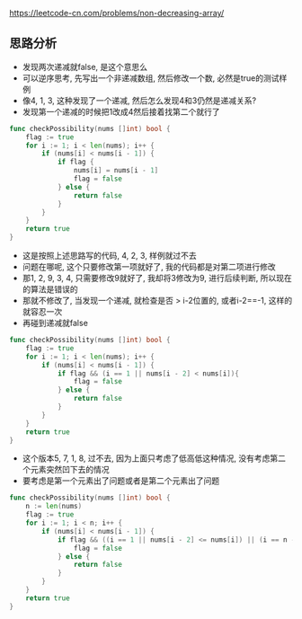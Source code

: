 https://leetcode-cn.com/problems/non-decreasing-array/

## 思路分析
- 发现两次递减就false, 是这个意思么
- 可以逆序思考, 先写出一个非递减数组, 然后修改一个数, 必然是true的测试样例
- 像4, 1, 3, 这种发现了一个递减, 然后怎么发现4和3仍然是递减关系?
- 发现第一个递减的时候把1改成4然后接着找第二个就行了
```go
func checkPossibility(nums []int) bool {
    flag := true
    for i := 1; i < len(nums); i++ {
        if (nums[i] < nums[i - 1]) {
            if flag {
                nums[i] = nums[i - 1]
                flag = false
            } else {
                return false
            }
        }
    }
    return true
}
```
- 这是按照上述思路写的代码, 4, 2, 3, 样例就过不去
- 问题在哪呢, 这个只要修改第一项就好了, 我的代码都是对第二项进行修改
- 那1, 2, 9, 3, 4, 只需要修改9就好了, 我却将3修改为9, 进行后续判断, 所以现在的算法是错误的
- 那就不修改了, 当发现一个递减, 就检查是否 > i-2位置的, 或者i-2==-1, 这样的就容忍一次
- 再碰到递减就false
```go
func checkPossibility(nums []int) bool {
    flag := true
    for i := 1; i < len(nums); i++ {
        if (nums[i] < nums[i - 1]) {
            if flag && (i == 1 || nums[i - 2] < nums[i]){
                flag = false
            } else {
                return false
            }
        }
    }
    return true
}
```
- 这个版本5, 7, 1, 8, 过不去, 因为上面只考虑了低高低这种情况, 没有考虑第二个元素突然凹下去的情况
- 要考虑是第一个元素出了问题或者是第二个元素出了问题
```go
func checkPossibility(nums []int) bool {
    n := len(nums)
    flag := true
    for i := 1; i < n; i++ {
        if (nums[i] < nums[i - 1]) {
            if flag && ((i == 1 || nums[i - 2] <= nums[i]) || (i == n - 1 || nums[i - 1] <= nums[i + 1])) {
                flag = false
            } else {
                return false
            }
        }
    }
    return true
}
```